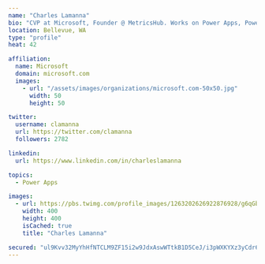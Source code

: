 ```yaml
---
name: "Charles Lamanna"
bio: "CVP at Microsoft, Founder @ MetricsHub. Works on Power Apps, Power Automate, Power Virtual Agent, Common Data Service and Dynamics 365."
location: Bellevue, WA
type: "profile"
heat: 42

affiliation:
  name: Microsoft
  domain: microsoft.com
  images:
    - url: "/assets/images/organizations/microsoft.com-50x50.jpg"
      width: 50
      height: 50

twitter:
  username: clamanna
  url: https://twitter.com/clamanna
  followers: 2782

linkedin:
  url: https://www.linkedin.com/in/charleslamanna

topics:
  - Power Apps

images:
  - url: https://pbs.twimg.com/profile_images/1263202626922876928/g6qGbHZ-_400x400.jpg
    width: 400
    height: 400
    isCached: true
    title: "Charles Lamanna"

secured: "ul9Kvv32MyYhHfNTCLM9ZF15i2w9JdxAswWTtkB1D5CeJ/i3pWXKYXz3yCdr67jXZBL1+Dn8YYTjuyHGNh/T6OGRAfc/V6LGI/tTB+5OG6GU5b1G2w5l0UP8LJ3VEIzMiyivQO3ljDG9DqrV9Y9ALyu4dRxgalLTWfGcsd+Est4Kdgk5sY1SRvoVo2eDo3GNPwvYOSSn4u8Bu0BtlT6yLgP4qzBwn3zMps+wCxk54PbdmbYWaGXbuZ2INDMjbbkS3WEsgtSmT0A4jpJyr1z+U7T7ZQcf9XKnomgoLeTSrhZcsi+boG/6JoDtt7LZHG9rUMOpmimsVNSZUYvwkDGszaOjaAee7Y/jt9hBN8T3A3Yq3eQWM/8pmXi4zwzE0/xb21i1w46pKIRxwWT5u1n72dvDp8yh+4hAkp76JOEIjaY=;L7NqCR8+kFqVOWF3M9fG/Q=="
---
```


